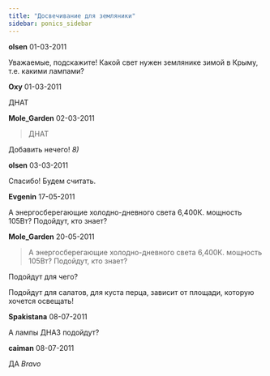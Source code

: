 ```yaml
---
title: "Досвечивание для земляники"
sidebar: ponics_sidebar
---
```


**olsen** 01-03-2011

Уважаемые, подскажите! Какой свет нужен землянике зимой в Крыму, т.е. какими лампами? 


**Oxy** 01-03-2011

ДНАТ


**Mole_Garden** 02-03-2011

> ДНАТ

Добавить нечего! *8)*


**olsen** 03-03-2011

Cпасибо! Будем считать.


**Evgenin** 17-05-2011

А энергосберегающие холодно-дневного света 6,400К. мощность 105Вт? Подойдут, кто знает?


**Mole_Garden** 20-05-2011

> А энергосберегающие холодно-дневного света 6,400К. мощность 105Вт? Подойдут, кто знает?

Подойдут для чего? 

Подойдут для салатов, для куста перца, зависит от площади, которую хочется освещать!


**Spakistana** 08-07-2011

А лампы ДНАЗ подойдут?


**caiman** 08-07-2011

ДА *Bravo*


